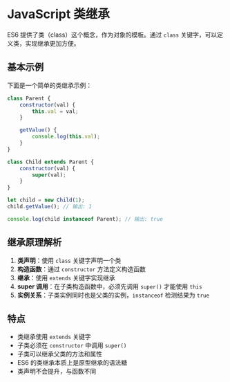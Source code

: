 # JavaScript 类继承

ES6 提供了类（class）这个概念，作为对象的模板。通过 `class` 关键字，可以定义类，实现继承更加方便。

## 基本示例

下面是一个简单的类继承示例：

```javascript
class Parent {
    constructor(val) {
        this.val = val;
    }

    getValue() {
        console.log(this.val);
    }
}

class Child extends Parent {
    constructor(val) {
        super(val);
    }
}

let child = new Child(1);
child.getValue(); // 输出: 1

console.log(child instanceof Parent); // 输出: true
```

## 继承原理解析

1. **类声明**：使用 `class` 关键字声明一个类
2. **构造函数**：通过 `constructor` 方法定义构造函数
3. **继承**：使用 `extends` 关键字实现继承
4. **super 调用**：在子类构造函数中，必须先调用 `super()` 才能使用 `this`
5. **实例关系**：子类实例同时也是父类的实例，`instanceof` 检测结果为 `true`

## 特点

- 类继承使用 `extends` 关键字
- 子类必须在 `constructor` 中调用 `super()`
- 子类可以继承父类的方法和属性
- ES6 的类继承本质上是原型继承的语法糖
- 类声明不会提升，与函数不同

